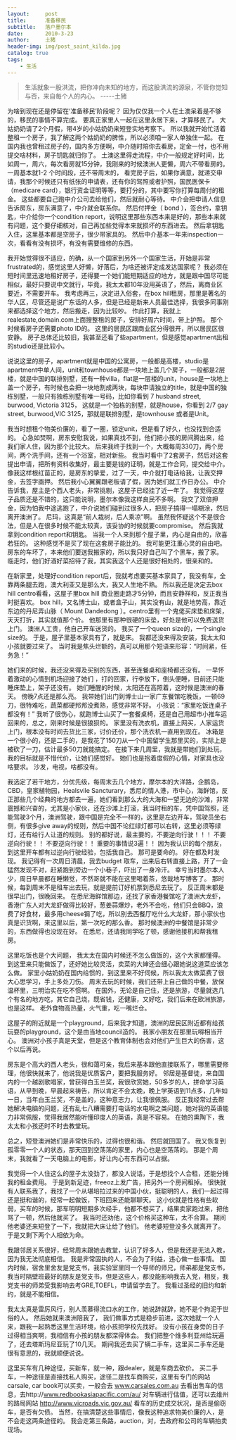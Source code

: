 ```yaml
---
layout:     post
title:      准备移民
subtitle:   落户墨尔本
date:       2010-3-23
author:     土猪
header-img: img/post_saint_kilda.jpg
catalog: true
tags:
    - 生活
---
```


> 生活就象一股洪流，把你冲向未知的地方，而这股洪流的源泉，不管你觉知与否，来自每个人的内心。 
> -----土猪


为啥到现在还是停留在‘准备移民’阶段呢？ 因为仅仅我一个人在土澳呆着是不够的，移民的事情不算完成。 要真正家里人一起在这里永居下来，才算移民了。 大姑奶奶请了2个月假，带4岁的小姑奶奶来短登实地考察下。 所以我就开始忙活着整租一个房子，我了解这两个姑奶奶的脾性，所以必须咱一家人单独住一起。 在国内我也曾租过房子的，国内多方便啊，中介随时陪你去看房，定金一付，也不用提交啥材料，房子钥匙就归你了。 土澳这里得走流程，中介一般规定好时间，比如周一，周六，每次看房就15分钟，我刚来的时候澳洲人更懒，周六不带看房的。 一周基本就1-2 个时间段，还不带周末的， 看完房子后，如果你满意，就递交申请，我那个时候还只有纸张的申请表，还有你的驾照或者护照，国民医保卡（medicare card），银行资金证明等等，要打分的，其中要写你打算每周付的租金。 这些都要自己跑中介公司去给他们，然后就耐心等待。 中介会把申请人信息告诉房东，房东满意了，中介就会联系你。 然后付押金（ bond ），签合约，拿钥匙，中介给你一个condition report，说明这里那些东西本来是好的，那些本来就有问题，这个要仔细核对，自己再加些觉得本来就损坏的东西进去。  然后拿钥匙入住，这里基本都是空房子，很少带家具的。 然后中介基本一年来inspection一次，看看有没有损坏，有没有需要维修的东西。





我开始觉得很不适应，的确，从一个国家到另外一个国家生活，开始是非常frustrated的，感觉这里人好懒，好落后，为啥还被评定成发达国家呢？ 我必须在短时间里迅速地租好房子，还得要一个她们能短期适应的地方，就是跟中国尽可能相似，最好只要说中文就行，毕竟，我太太都10年没用英语了，然后，离商业区要近，不需要开车。 我考虑再三，决定进入俗套，在box hill租房，那里是著名的华人区，尽管还是说广东话的人多，但是已经是新来人员最佳选择，我很多同事刚来都选择这个地方，然后搬走，因为比较吵。 作此打算，我就上realestate,domain.com上面搜整租的房子，安排好周六时间，带上护照。 那个时候看房子还需要photo ID的。  这里的居民区跟商业区分得很开，所以居民区很安静。 房子总体还比较旧，我甚至还看了些apartment，但是感觉apartment出租的studio还是比较小。 





说说这里的房子，apartment就是中国的公寓房，一般都是高楼，studio是apartment中单人间，unit和townhouse都是一块地上盖几个房子，一般都是2层楼，就是中国的联排别墅，还有一种villa，flat是一层楼的unit，house是一块地上盖一个房子，有时候也会把一块地割成两块，每块申请独立的title，就是中国的独栋别墅，一般只有独栋别墅有唯一号码，比如你看到 7 husband street, burwood, Victoria 3125， 这就是一个独栋的别墅，就是house，你看到 2/7 gay street, burwood,VIC 3125，那就是联排别墅，是townhouse 或者是Unit。 





我当时想租个物美价廉的，看了一圈，锁定unit，但是看了好久，也没找到合适的。 心急如焚啊，房东安慰我说，如果真找不到，他们把小孩的房间腾出来，给我们家人住，因为那个比较大。 后来我终于找到一个，大概每周330刀，两个房间，两个洗手间，还有一个浴室，相对新些。
我当时看中了2套房子，然后对这套提出申请，把所有资料收集好，最主要是钱的证明，就是工作合同，提交给中介。 像我这样根红苗正的，是房东的挚爱，过了一天，中介就打电话给我，让我交押金，去签字画押。  然后我小心翼翼跟老板请了假，因为她们就工作日办公。 中介告诉我，屋主是个西人老头，非常挑剔，这屋子已经挂了近一年了。 我觉得这屋子品质还是不错的，这只能说明，墨尔本像我这样良民不多啊。 我交了双倍押金，因为怕我中途逃跑了，中介说她们碰到过很多人，把房子搞得一塌糊涂，然后离开澳洲了。 尼玛，这真是“前人栽树，后人乘凉”啊。  虽然我怀疑这个不是很合法，但是人在很多时候不能太较真，该妥协的时候就要compromise。 然后我就拿到condition report和钥匙。  当我一个人来到那个屋子里，内心是自由的，欣喜若狂的。 这种感觉不是买了现在这套房子能比的。 我可能更注重心灵的自由吧。  房东的车坏了，本来他们要送我搬家的，所以我只好自己叫了个黑车，搬了家。 临走时，他们好酒好菜招待了我，其实我这个人还是很好相处的，很亲和的。





在新家里，处理好condition report后，我就考虑要买基本家具了，我没有车，全靠两条腿去跑，澳大利亚又是那么大，我又人生地不熟。 所以我还是决定去box hill centro看看，这屋子里box hill 商业圈走路才5分钟，而且安静祥和，反正我当时挺喜欢。 box hill，又名博士山，或者盒子山，其实没有山，就是地势高，靠近东边的丹尼弄山脉（ Mount Dandedong ）。centro里有一个鬼佬买床垫和床架，天天打折，其实就值那个价。 他那里有那种很硬的床垫，好处是他可以免费送货上门。 澳洲人工贵，他自己开车送货的。 我买了一个queen size的，一个single size的。 于是，屋子里基本家具有了，就是床。 我都还没来得及安装，我太太和小孩就要过来了。 当时我是焦头烂额的，真可以用那个短语来形容：“时间紧，任务急！”  






她们来的时候，我还没来得及买别的东西，甚至连餐桌和座椅都还没有。 一早怀着激动的心情到机场迎接了她们 ，打的回家，行李放下，倒头便睡，目前还只能睡床垫上，架子还没有。 她们睡醒的时候，太阳还在高照着，这时候是澳洲的春天。 傍晚7点还是那么亮。 我带她们出门到博士山一家广东餐馆吃晚饭，一顿69刀，很特难吃，蔬菜都硬邦邦没煮熟，感觉非常不好。  小孩说：“家里吃饭连桌子都没有！” 我听了很伤心，就跑博士山买了一套餐桌椅，还是自己用超市小推车运回来的，总之，刚来时候是很狼狈的。 家里没有洗衣机，直接上网买，人家运货上门，根本没有时间去货比三家，讨价还价，那个洗衣机一直用到现在。 冰箱是一个很小的，还是二手的，是我花了150刀从一个中国留学生那里买的，实际上是被砍了一刀，估计最多50刀就能搞定。 在接下来几周里，我就是带她们到处玩，我的目标就是不惜代价，让她们感觉好。 她们也是抱着度假的心情，对家具也没啥要求。 沙发，电视，啥都没有。 





我选定了若干地方，分优先级，每周末去几个地方，摩尔本的大洋路，企鹅岛，CBD，皇家植物园，Healsvile Sancturary，悉尼的情人港，市中心，海鲜馆，反正那些几个经典的地方都去一遍，她们看到那么大的大海和一望无边的沙滩，非常震撼和兴奋的，尤其是小家伙，还在沙滩上打滚，我当时租的车，凭中国驾照，还能驾驶3个月，澳洲驾驶，跟中国是完全不一样的，这里是左边开车，驾驶员坐右侧，有很多give away的规则，然后中国不论红绿灯都可以右转，这里必须等绿灯，还有给行人让道的规则。 别的都好说，最主要的，不要逆向行驶！！！  不要逆向行驶！！ 不要逆向行驶！！ 重要的事情说3遍！！  因为我认识的每个朋友，到这里开车都有过逆向行驶经验，包括我自己。 那可是要命的。 好在都及时发现。 我记得有一次周日清晨，我去budget 取车，出来后右转直接上路，开了一会猛然发现不对，赶紧跑到旁边一个小巷子，吓出了一身冷汗。 幸亏当时墨尔本人少，周日早晨都在睡懒觉，不然哥就不能在这里喝着茶，悠哉地写博客了。 那时候，每到周末不是租车出去玩，就是提前订好机票到悉尼去玩了。 反正周末都是很早出门，很晚回来。 在悉尼海鲜馆那边，还找了家香港餐馆吃了澳洲大龙虾，香港广东人对大龙虾做得比较好，葱姜蒜爆炒，老外不会吃，他们只会BBQ，浪费了好食材，最多用cheese锔了吃，所以别去西餐厅吃什么大龙虾，那小家伙也真是识货啊，来这里以后，第一次吃的那么香。 那时候澳洲的中餐馆是非常少的，东西做得也没现在好。 在悉尼，还请我同学吃了顿，感谢他接机和帮我租房。





这里吃饭也是个大问题， 我太太在国内时候还不怎么做饭的，这个大家都懂得。 到这里来只能做饭了，还好她比较灵活，卖菜的大婶还会细心跟她说这道菜应该怎么做。 家里小姑奶奶在国内给惯的，到这里来不好伺候，所以我太太做菜费了很大心思学习，手上多处刀伤。 周末去玩的时候，我们还带上自己做的中餐，放保温杯里，三明治实在吃不惯啊。 在国外，无论是自己住，还是旅游，尽量就选几个有名的地方吃，其它自己烧，既省钱，还健康，又好吃，我们后来在欧洲旅游，也是这样。 老外食物高热量，火气重，吃一嘴烂仓。 




这屋子的附近就是一个playground，后来我才知道，澳洲的居民区附近都有给孩玩耍的playground，这个是由当地council造的。 我家小朋友在那里玩嘚相当开心。 澳洲对小孩子真是天堂，但是这个教育体制也会对他们产生巨大的伤害，这个以后再说。 



房东是个高大的西人老头，很和蔼可亲，我后来基本跟他直接联系了，哪里需要修理，他很快就来了，他说我是优质客户，要把我服务好。 邻居是基督徒，来自国内的一个越剧歌唱家，曾获得白玉兰奖，我很欣赏她，50多岁的人，拼命学习英语，从早到晚，早晨起来祷告，所以肯定不会太晚，晚上学英语到11点多，几年如一日，当年白玉兰奖，不是盖的，这种意志力，让我很佩服。 反正我经常过去帮她解决电脑的问题，还有乱七八糟需要打电话的水电啊之类问题，她对我的英语能力非常佩服，觉得我居然能听懂印度人的英语，真是不容易。 在她的熏陶下，我太太和小孩还时不时去教堂玩。 




总之，短登澳洲她们是非常快乐的，过得也很和谐。 然后就回国了。 我又恢复到孤零零一个人的状态，那天回到空荡荡的家里，内心也是空荡荡的。 那是个周末，我就看了一天电脑上的电影，好让内心有东西可以占据。 




我觉得一个人住这么的屋子太没劲了，都没人说话，于是想找个人合租，还能分摊我的租金费用。 于是到新足迹，freeoz上发广告，把另外一个房间租掉。 很快就有人联系我了，我找了一个从堪培拉过来的中国小伙，挺聪明的人，我们一起过得还是挺和谐的，经常一起做饭，下班回来还能聊聊天。 这小伙就是性格有些软弱，买车的时候，那车明明短期多次经手，他都不想买了，结果卖家跑过来，把他骂了一顿，然后他就买了。 我当时还劝他，这个价格买这种车，太不合算。 期间他老婆还来短登了一下，我就把大床让给了他们。 他老婆短登没多久就离开了。 于是又剩下两个人相依为命。 




我跟邻居关系很好，经常周末跟她去教堂，认识了好多人，但是我还是无法入教，因为我无法彻底相信。 我是非常固执的人，不会为了利益，违心做一些事情。 国内时候，宿舍里舍友是党支书，我实验室里同一个导师的师兄，师弟都是党支书，我当时隔壁班最好的朋友是党支书，但是这些人，都没能影响我去入党，相反，我党支书的师弟受我影响去考GRE,TOEFL，申请留学去了。 我看过圣经的旧约和新约，就是不能相信。 



我太太真是雷厉风行，别人羡慕得流口水的工作，她说辞就辞，她不是个拘泥于世俗的人。 然后她就来澳洲陪我了， 我们做事方式是稳步前进，这次她就一个人来，跟我一起熟悉这里生活环境，给小孩把学校先找好。 没有小孩在身旁的日子过得相当爽啊，我相信有小孩的朋友都深得体会。 我们把整个维多利亚州给玩遍了，还去塔斯玛尼亚玩了10几天。 期间我还去买了辆二手车，这里买二手车还是很有意思的，我就顺便说说。 




这里买车有几种途径，买新车，就一种，跟dealer，就是车商去砍价。 买二手车，一种途径是直接找私人购买，途径二是找车商购买，这里有专门的网站carsale, car book可以买卖，一般会去 www.carsales.com.au 去看出售车的信息，去http://www.redbookasiapacific.com/au/ 对车辆进行估值，还可以去维州的路局网站 http://www.vicroads.vic.gov.au/ 看车的历史成交状况，是否是偷窃车，是否有欠债。 当然，在搞清楚这些事情后，像我这种追求物美价廉的人，是不会走这两条途径的。 我会走第三条路，auction，对，去政府和公司的车辆拍卖现场。 















